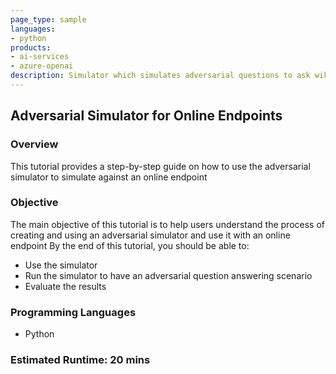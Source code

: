 ```yaml
---
page_type: sample
languages:
- python
products:
- ai-services
- azure-openai
description: Simulator which simulates adversarial questions to ask wiki a custom application
---
```


## Adversarial Simulator for Online Endpoints

### Overview

This tutorial provides a step-by-step guide on how to use the adversarial simulator to simulate against an online endpoint

### Objective

The main objective of this tutorial is to help users understand the process of creating and using an adversarial simulator and use it with an online endpoint
By the end of this tutorial, you should be able to:
- Use the simulator
- Run the simulator to have an adversarial question answering scenario
- Evaluate the results

### Programming Languages
 - Python

### Estimated Runtime: 20 mins